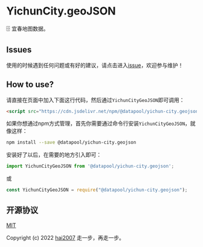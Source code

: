 # YichunCity.geoJSON
🗄️ 宜春地图数据。

## Issues
使用的时候遇到任何问题或有好的建议，请点击进入[issue](https://github.com/hai2007/datapool/issues)，欢迎参与维护！

## How to use?

请直接在页面中加入下面这行代码，然后通过```YichunCityGeoJSON```即可调用：

```html
<script src="https://cdn.jsdelivr.net/npm/@datapool/yichun-city.geojson@1"></script>
```

如果你想通过npm方式管理，首先你需要通过命令行安装``````YichunCityGeoJSON``````，就像这样：

```bash
npm install --save @datapool/yichun-city.geojson
```

安装好了以后，在需要的地方引入即可：

```js
import YichunCityGeoJSON from '@datapool/yichun-city.geojson';
```

或

```js
const YichunCityGeoJSON = require("@datapool/yichun-city.geojson");
```

开源协议
---------------------------------------
[MIT](https://github.com/hai2007/datapool/blob/master/LICENSE)

Copyright (c) 2022 [hai2007](https://hai2007.gitee.io/sweethome/) 走一步，再走一步。
